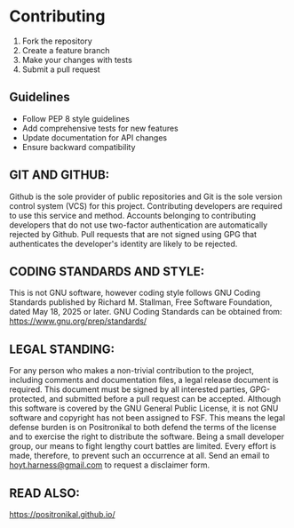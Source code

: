 # Contributing
1. Fork the repository
2. Create a feature branch
3. Make your changes with tests
4. Submit a pull request

## Guidelines
- Follow PEP 8 style guidelines
- Add comprehensive tests for new features
- Update documentation for API changes
- Ensure backward compatibility

## GIT AND GITHUB:
Github is the sole provider of public repositories and Git is the sole
version control system (VCS) for this project. Contributing developers
are required to use this service and method. Accounts belonging to
contributing developers that do not use two-factor authentication are
automatically rejected by Github. Pull requests that are not
signed using GPG that authenticates the developer's identity are likely
to be rejected.

## CODING STANDARDS AND STYLE:
This is not GNU software, however coding style follows GNU Coding
Standards published by Richard M. Stallman, Free Software Foundation,
dated May 18, 2025 or later. GNU Coding Standards can be obtained
from: <https://www.gnu.org/prep/standards/>

## LEGAL STANDING:
For any person who makes a non-trivial contribution to the project,
including comments and documentation files, a legal release document is
required. This document must be signed by all interested parties,
GPG-protected, and submitted before a pull request can be accepted.
Although this software is covered by the GNU General Public License, it
is not GNU software and copyright has not been assigned to FSF. This
means the legal defense burden is on Positronikal to both defend the
terms of the license and to exercise the right to distribute the
software. Being a small developer group, our means to fight lengthy
court battles are limited. Every effort is made, therefore, to prevent
such an occurrence at all. Send an email to hoyt.harness@gmail.com to
request a disclaimer form.

## READ ALSO:
<https://positronikal.github.io/>